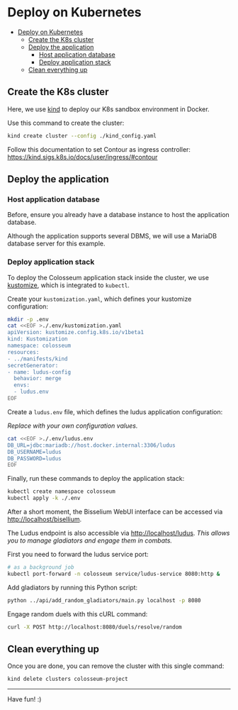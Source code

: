 # Deploy on Kubernetes

- [Deploy on Kubernetes](#deploy-on-kubernetes)
  - [Create the K8s cluster](#create-the-k8s-cluster)
  - [Deploy the application](#deploy-the-application)
    - [Host application database](#host-application-database)
    - [Deploy application stack](#deploy-application-stack)
  - [Clean everything up](#clean-everything-up)

## Create the K8s cluster

Here, we use [kind](https://kind.sigs.k8s.io/) to deploy our K8s sandbox environment in Docker.

Use this command to create the cluster:

```sh
kind create cluster --config ./kind_config.yaml
```

Follow this documentation to set Contour as ingress controller: <https://kind.sigs.k8s.io/docs/user/ingress/#contour>

## Deploy the application

### Host application database

Before, ensure you already have a database instance to host the application database.

Although the application supports several DBMS, we will use a MariaDB database server for this example.

### Deploy application stack

To deploy the Colosseum application stack inside the cluster, we use [kustomize](https://kustomize.io/), which is integrated to `kubectl`.

Create your `kustomization.yaml`, which defines your kustomize configuration:

```sh
mkdir -p .env
cat <<EOF >./.env/kustomization.yaml
apiVersion: kustomize.config.k8s.io/v1beta1
kind: Kustomization
namespace: colosseum
resources:
- ../manifests/kind
secretGenerator:
- name: ludus-config
  behavior: merge
  envs:
  - ludus.env
EOF
```

Create a `ludus.env` file, which defines the ludus application configuration:

_Replace with your own configuration values._

```sh
cat <<EOF >./.env/ludus.env
DB_URL=jdbc:mariadb://host.docker.internal:3306/ludus
DB_USERNAME=ludus
DB_PASSWORD=ludus
EOF
```

Finally, run these commands to deploy the application stack:

```sh
kubectl create namespace colosseum
kubectl apply -k ./.env
```

After a short moment, the Bisselium WebUI interface can be accessed via <http://localhost/bisellium>.

The Ludus endpoint is also accessible via <http://localhost/ludus>. _This allows you to manage gladiators and engage them in combats._

First you need to forward the ludus service port:

```sh
# as a background job
kubectl port-forward -n colosseum service/ludus-service 8080:http &
```

Add gladiators by running this Python script:

```sh
python ../api/add_random_gladiators/main.py localhost -p 8080
```

Engage random duels with this cURL command:

```sh
curl -X POST http://localhost:8080/duels/resolve/random
```

## Clean everything up

Once you are done, you can remove the cluster with this single command:

```sh
kind delete clusters colosseum-project
```

---

Have fun! :)
